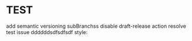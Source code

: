 # TEST
add semantic versioning
subBranchss
disable draft-release action
resolve test issue
ddddddsdfsdfsdf
style: